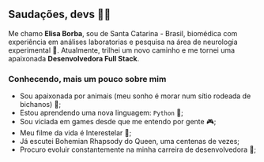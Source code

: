 ## Saudações, devs 👋🏼
Me chamo **Elisa Borba**, sou de Santa Catarina - Brasil, biomédica com experiência em análises laboratorias e pesquisa na área de neurologia experimental 🧠. Atualmente, trilhei um novo caminho e me tornei uma apaixonada **Desenvolvedora Full Stack**.

### Conhecendo, mais um pouco sobre mim
* Sou apaixonada por animais (meu sonho é morar num sítio rodeada de bichanos) 🐶;
* Estou aprendendo uma nova linguagem: `Python` 🐍;
* Sou viciada em games desde que me entendo por gente 🎮;
* Meu filme da vida é Interestelar 🌟;
* Já escutei Bohemian Rhapsody do Queen, uma centenas de vezes;
* Procuro evoluir constantemente na minha carreira de desenvolvedora 💼;
